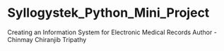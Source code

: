 # Syllogystek_Python_Mini_Project
Creating an Information System for Electronic Medical Records
Author - Chinmay Chiranjib Tripathy